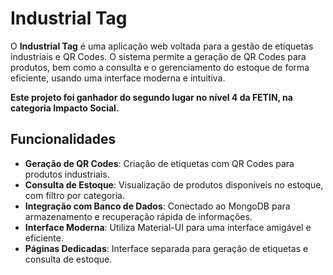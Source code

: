 # Industrial Tag

O **Industrial Tag** é uma aplicação web voltada para a gestão de etiquetas industriais e QR Codes. O sistema permite a geração de QR Codes para produtos, bem como a consulta e o gerenciamento do estoque de forma eficiente, usando uma interface moderna e intuitiva.

**Este projeto foi ganhador do segundo lugar no nível 4 da FETIN, na categoria Impacto Social.**

## Funcionalidades

- **Geração de QR Codes**: Criação de etiquetas com QR Codes para produtos industriais.
- **Consulta de Estoque**: Visualização de produtos disponíveis no estoque, com filtro por categoria.
- **Integração com Banco de Dados**: Conectado ao MongoDB para armazenamento e recuperação rápida de informações.
- **Interface Moderna**: Utiliza Material-UI para uma interface amigável e eficiente.
- **Páginas Dedicadas**: Interface separada para geração de etiquetas e consulta de estoque.
